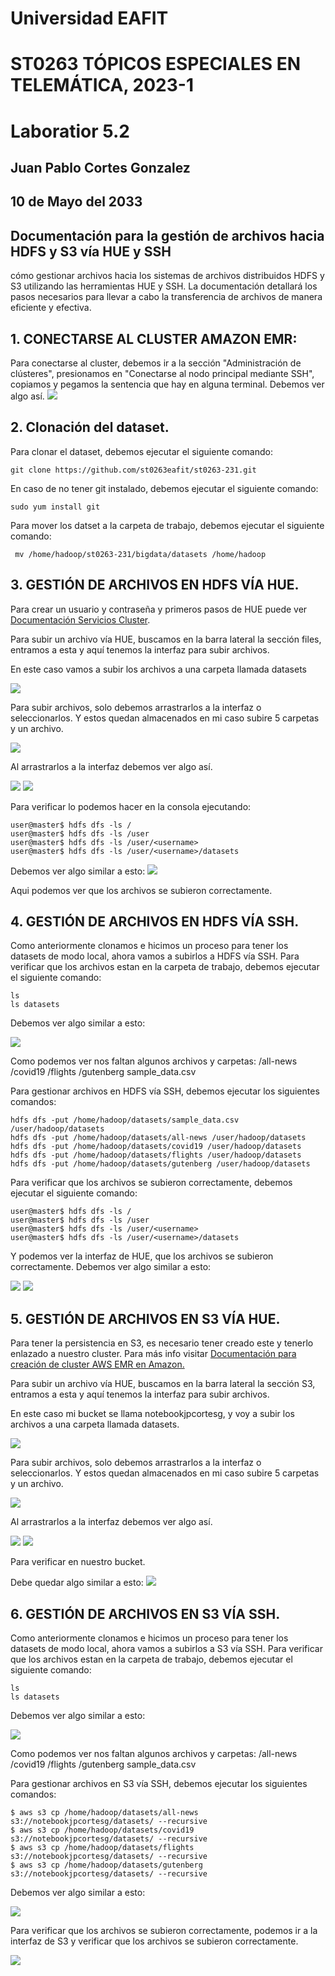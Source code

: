 # Universidad EAFIT

# ST0263 TÓPICOS ESPECIALES EN TELEMÁTICA, 2023-1

# Laboratior 5.2

## Juan Pablo Cortes Gonzalez

## 10 de Mayo del 2033

## Documentación para la gestión de archivos hacia HDFS y S3 vía HUE y SSH

cómo gestionar archivos hacia los sistemas de archivos distribuidos HDFS y S3 utilizando las herramientas HUE y SSH. La documentación detallará los pasos necesarios para llevar a cabo la transferencia de archivos de manera eficiente y efectiva.

## 1. CONECTARSE AL CLUSTER AMAZON EMR:

Para conectarse al cluster, debemos ir a la sección "Administración de clústeres", presionamos en "Conectarse al nodo principal mediante SSH", copiamos y pegamos la sentencia que hay en alguna terminal.
Debemos ver algo así.
<img src="https://user-images.githubusercontent.com/60229777/237524013-20689360-fd73-4966-8f66-912c65689066.png">

## 2. Clonación del dataset.

Para clonar el dataset, debemos ejecutar el siguiente comando:

```
git clone https://github.com/st0263eafit/st0263-231.git
```

En caso de no tener git instalado, debemos ejecutar el siguiente comando:

```
sudo yum install git
```

Para mover los datset a la carpeta de trabajo, debemos ejecutar el siguiente comando:

```
 mv /home/hadoop/st0263-231/bigdata/datasets /home/hadoop
```

## 3. GESTIÓN DE ARCHIVOS EN HDFS VÍA HUE.

Para crear un usuario y contraseña y primeros pasos de HUE puede ver [Documentación Servicios Cluster](https://github.com/jpcortesg1/ST0263/tree/main/Reto5/Reto%205.1#ahora-vamos-a-probar-los-servicios).

Para subir un archivo vía HUE, buscamos en la barra lateral la sección files, entramos a esta y aquí tenemos la interfaz para subir archivos.

En este caso vamos a subir los archivos a una carpeta llamada datasets

<img src="https://user-images.githubusercontent.com/60229777/237526261-0d18934c-5753-4acd-aa65-678cef48282f.png">

Para subir archivos, solo debemos arrastrarlos a la interfaz o seleccionarlos. Y estos quedan almacenados en mi caso subire 5 carpetas y un archivo.

<img src="https://user-images.githubusercontent.com/60229777/237526516-c36eeb0f-94ab-42f3-ad37-baec44771e1c.png">

Al arrastrarlos a la interfaz debemos ver algo así.

<img src="https://user-images.githubusercontent.com/60229777/237526656-64a9146e-8af0-436b-8d2a-abb7a0ede5d7.png">
<img src="https://user-images.githubusercontent.com/60229777/237526685-a357d3a1-4421-4941-bd7d-178409b942d3.png">

Para verificar lo podemos hacer en la consola ejecutando:

```
user@master$ hdfs dfs -ls /
user@master$ hdfs dfs -ls /user
user@master$ hdfs dfs -ls /user/<username>
user@master$ hdfs dfs -ls /user/<username>/datasets
```

Debemos ver algo similar a esto:
<img src="https://user-images.githubusercontent.com/60229777/237527171-ee844dc4-50b4-4c71-999c-cc7ddf4de5f3.png">

Aqui podemos ver que los archivos se subieron correctamente.

## 4. GESTIÓN DE ARCHIVOS EN HDFS VÍA SSH.

Como anteriormente clonamos e hicimos un proceso para tener los datasets de modo local, ahora vamos a subirlos a HDFS vía SSH.
Para verificar que los archivos estan en la carpeta de trabajo, debemos ejecutar el siguiente comando:

```
ls
ls datasets
```

Debemos ver algo similar a esto:

<img src="https://user-images.githubusercontent.com/60229777/237527491-b2dc6fe8-50aa-4b6e-92be-e890c405b2ec.png">

Como podemos ver nos faltan algunos archivos y carpetas:
/all-news
/covid19
/flights
/gutenberg
sample_data.csv

Para gestionar archivos en HDFS vía SSH, debemos ejecutar los siguientes comandos:

```
hdfs dfs -put /home/hadoop/datasets/sample_data.csv /user/hadoop/datasets
hdfs dfs -put /home/hadoop/datasets/all-news /user/hadoop/datasets
hdfs dfs -put /home/hadoop/datasets/covid19 /user/hadoop/datasets
hdfs dfs -put /home/hadoop/datasets/flights /user/hadoop/datasets
hdfs dfs -put /home/hadoop/datasets/gutenberg /user/hadoop/datasets
```

Para verificar que los archivos se subieron correctamente, debemos ejecutar el siguiente comando:

```
user@master$ hdfs dfs -ls /
user@master$ hdfs dfs -ls /user
user@master$ hdfs dfs -ls /user/<username>
user@master$ hdfs dfs -ls /user/<username>/datasets
```

Y podemos ver la interfaz de HUE, que los archivos se subieron correctamente.
Debemos ver algo similar a esto:

<img src="https://user-images.githubusercontent.com/60229777/237528598-97e2217f-abcc-45fe-b7a0-94982e603f01.png">
<img src="https://user-images.githubusercontent.com/60229777/237528520-c8777c06-c8fe-4459-bb33-fe5907c8b43b.png">

## 5. GESTIÓN DE ARCHIVOS EN S3 VÍA HUE.

Para tener la persistencia en S3, es necesario tener creado este y tenerlo enlazado a nuestro cluster.
Para más info visitar [Documentación para creación de cluster AWS EMR en Amazon.](https://github.com/jpcortesg1/ST0263/tree/main/Reto5/Reto%205.1)

Para subir un archivo vía HUE, buscamos en la barra lateral la sección S3, entramos a esta y aquí tenemos la interfaz para subir archivos.

En este caso mi bucket se llama notebookjpcortesg, y voy a subir los archivos a una carpeta llamada datasets.

<img src="https://user-images.githubusercontent.com/60229777/237529289-c1da82ce-0031-43ba-bc85-4106924041ad.png">

Para subir archivos, solo debemos arrastrarlos a la interfaz o seleccionarlos. Y estos quedan almacenados en mi caso subire 5 carpetas y un archivo.

<img src="https://user-images.githubusercontent.com/60229777/237526516-c36eeb0f-94ab-42f3-ad37-baec44771e1c.png">

Al arrastrarlos a la interfaz debemos ver algo así.

<img src="https://user-images.githubusercontent.com/60229777/237529532-94adf359-5adf-4021-91c9-daca0afa81f6.png">
<img src="https://user-images.githubusercontent.com/60229777/237529552-483d46f8-7859-4421-8a9d-755256168004.png">

Para verificar en nuestro bucket.

Debe quedar algo similar a esto:
<img src="https://user-images.githubusercontent.com/60229777/237529782-bc87bbf4-74d8-4ae5-aedd-6d49eba3bc1e.png">

## 6. GESTIÓN DE ARCHIVOS EN S3 VÍA SSH.

Como anteriormente clonamos e hicimos un proceso para tener los datasets de modo local, ahora vamos a subirlos a S3 vía SSH.
Para verificar que los archivos estan en la carpeta de trabajo, debemos ejecutar el siguiente comando:

```
ls
ls datasets
```

Debemos ver algo similar a esto:

<img src="https://user-images.githubusercontent.com/60229777/237527491-b2dc6fe8-50aa-4b6e-92be-e890c405b2ec.png">

Como podemos ver nos faltan algunos archivos y carpetas:
/all-news
/covid19
/flights
/gutenberg
sample_data.csv

Para gestionar archivos en S3 vía SSH, debemos ejecutar los siguientes comandos:

```
$ aws s3 cp /home/hadoop/datasets/all-news s3://notebookjpcortesg/datasets/ --recursive
$ aws s3 cp /home/hadoop/datasets/covid19 s3://notebookjpcortesg/datasets/ --recursive
$ aws s3 cp /home/hadoop/datasets/flights s3://notebookjpcortesg/datasets/ --recursive
$ aws s3 cp /home/hadoop/datasets/gutenberg s3://notebookjpcortesg/datasets/ --recursive
```

Debemos ver algo similar a esto:

<img src="https://user-images.githubusercontent.com/60229777/237530596-99b57e09-bd53-4ce1-a48c-7325a34c9543.png">

Para verificar que los archivos se subieron correctamente, podemos ir a la interfaz de S3 y verificar que los archivos se subieron correctamente.

<img src="https://user-images.githubusercontent.com/60229777/237530714-a7ca961e-0cee-4a93-866d-47b009e6a53a.png">
